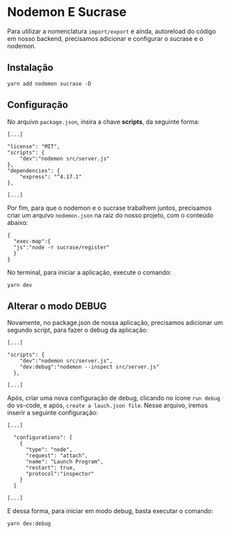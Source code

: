 # Nodemon E Sucrase

Para utilizar a nomenclatura `import/export` e ainda, autoreload do código em nosso backend, precisamos adicionar e configurar o sucrase e o nodemon.

## Instalação

```
yarn add nodemon sucrase -D
```

## Configuração
No arquivo `package.json`, insira a chave **scripts**, da seguinte forma:

```
[...]

"license": "MIT",
"scripts": {
    "dev":"nodemon src/server.js"
},
"dependencies": {
    "express": "^4.17.1"
},

[...]
```

Por fim, para que o nodemon e o sucrase trabalhem juntos, precisamos criar um arquivo ``nodemon.json`` na raiz do nosso projeto, com o conteúdo abaixo:

```
{
  "exec-map":{
  "js":"node -r sucrase/register"
  }
}
```

No terminal, para iniciar a aplicação, execute o comando:

```
yarn dev
``` 

## Alterar o modo DEBUG

Novamente, no package.json de nossa aplicação, precisamos adicionar um segundo script, para fazer o debug da aplicação:

```
[...]

"scripts": {
    "dev":"nodemon src/server.js",
    "dev:debug":"nodemon --inspect src/server.js"
  },

[...]
```

Após, criar uma nova configuração de debug, clicando no ícone ``run debug`` do vs-code, e após, ``create a lauch.json file``.
Nesse arquivo, iremos inserir a seguinte configuração:

```
[...]
  
  "configurations": [
    {
      "type": "node",
      "request": "attach",
      "name": "Launch Program",    
      "restart": true,
      "protocol":"inspector"
    }
  ]
  
[...]  
```

E dessa forma, para iniciar em modo debug, basta executar o comando:

```
yarn dev:debug
```